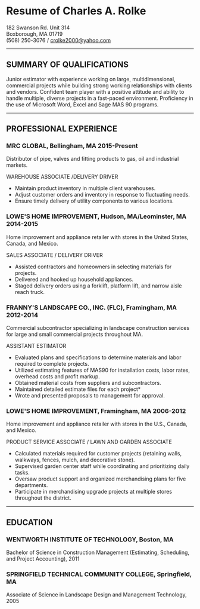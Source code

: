 # Resume of Charles A. Rolke

182 Swanson Rd. Unit 314  
Boxborough, MA 01719  
(508) 250-3076 / crolke2000@yahoo.com

---
## SUMMARY OF QUALIFICATIONS 

Junior estimator with experience working on large, multidimensional, commercial projects while building strong working relationships with clients and vendors. Confident team player with a positive attitude and ability to handle multiple, diverse projects in a fast-paced environment. Proficiency in the use of Microsoft Word, Excel and Sage MAS 90 programs.

---
## PROFESSIONAL EXPERIENCE

### MRC GLOBAL, Bellingham, MA 2015-Present

Distributor of pipe, valves and fitting products to gas, oil and industrial markets. 

WAREHOUSE ASSOCIATE /DELIVERY DRIVER


*	Maintain product inventory in multiple client warehouses.
*	Adjust customer orders and inventory in response to fluctuating needs.
*	Ensure timely delivery of utility components to various locations.


### LOWE'S HOME IMPROVEMENT, Hudson, MA/Leominster, MA 2014-2015

Home improvement and appliance retailer with stores in the United States, Canada, and Mexico.

SALES ASSOCIATE / DELIVERY DRIVER

*	Assisted contractors and homeowners in selecting materials for projects.
*	Delivered and hooked up household appliances.
*	Staged delivery orders using a forklift, platform lift, and narrow aisle reach truck.

### FRANNY'S LANDSCAPE CO., INC. (FLC), Framingham, MA 2012-2014

Commercial subcontractor specializing in landscape construction services for large and small commercial projects throughout MA.

ASSISTANT ESTIMATOR

*	Evaluated plans and specifications to determine materials and labor required to complete projects.
*	Utilized estimating features of MAS90 for installation costs, labor rates, overhead costs and profit markup.
*	Obtained material costs from suppliers and subcontractors.
*	Maintained detailed estimate files for each project*
*	Wrote and presented proposals to management for approval.

### LOWE'S HOME IMPROVEMENT, Framingham, MA 2006-2012

Home improvement and appliance retailer with stores in the U.S., Canada, and Mexico.

PRODUCT SERVICE ASSOCIATE / LAWN AND GARDEN ASSOCIATE

*	Calculated materials required for customer projects (retaining walls, walkways, fences, mulch, and decorative stone).
*	Supervised garden center staff while coordinating and prioritizing daily tasks.
*	Oversaw product support and organized merchandising plans for five departments.
*	Participate in merchandising upgrade projects at multiple stores throughout the district.

---
## EDUCATION

### WENTWORTH INSTITUTE OF TECHNOLOGY, Boston, MA

Bachelor of Science in Construction Management (Estimating, Scheduling, and Project Accounting), 2011

### SPRINGFIELD TECHNICAL COMMUNITY COLLEGE, Springfield, MA

Associate of Science in Landscape Design and Management Technology, 2005
